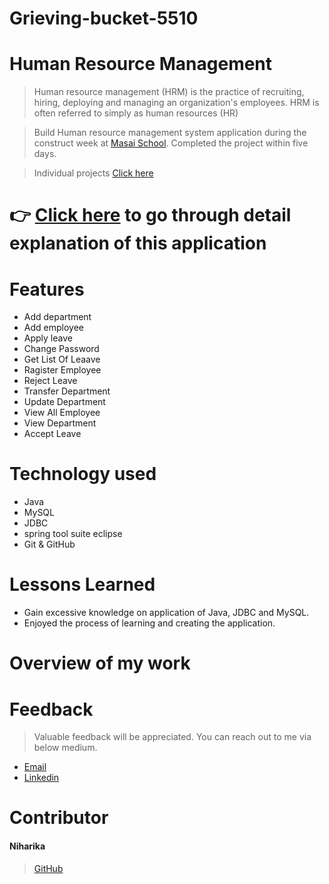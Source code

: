# Grieving-bucket-5510


# Human Resource Management
>  Human resource management (HRM) is the practice of recruiting, hiring, deploying and managing an organization's employees. HRM is often referred to simply as human resources (HR)

>Build Human resource management system application during the construct week at [Masai School](https://masaischool.com/). Completed the project within five days.

> Individual projects [Click here](https://drive.google.com/file/d/157s8PtXE9Rz_TCXdtCxb-xr8oRnQh1rz/view?usp=sharing)

# 👉 [Click here](https://drive.google.com/file/d/157s8PtXE9Rz_TCXdtCxb-xr8oRnQh1rz/view?usp=sharing) to go through detail explanation of this application 

# Features

- Add department
- Add employee
- Apply leave
- Change Password
- Get List Of Leaave
- Ragister Employee
- Reject Leave
- Transfer Department
- Update Department
- View All Employee
- View Department
- Accept Leave

# Technology used 

- Java
- MySQL
- JDBC
- spring tool suite eclipse
- Git & GitHub

# Lessons Learned

- Gain excessive knowledge on application of Java, JDBC and MySQL.
- Enjoyed the process of learning and creating the application.

# Overview of my work

# Feedback
> Valuable feedback will be appreciated.
> You can reach out to me via below medium.

- [Email](niharikaaa0220@gmail.com)
- [Linkedin](https://www.linkedin.com/in/niharika0220/)


# Contributor
#### Niharika
>[GitHub](https://github.com/Nihaharika0220)

